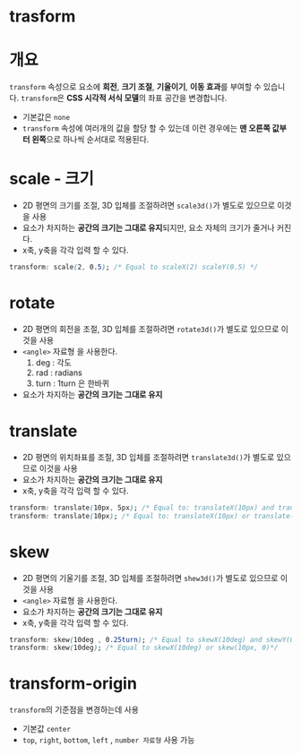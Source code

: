# trasform

# 개요

`transform` 속성으로 요소에 **회전**, **크기 조절**, **기울이기**, **이동 효과**를 부여할 수 있습니다. `transform`은 **CSS 시각적 서식 모델**의 좌표 공간을 변경합니다.

- 기본값은 `none`
- `transform` 속성에 여러개의 값을 할당 할 수 있는데 이런 경우에는 **맨 오른쪽 값부터 왼쪽**으로 하나씩 순서대로 적용된다.

# scale - 크기

- 2D 평면의 크기를 조절, 3D 입체를 조절하려면 `scale3d()`가 별도로 있으므로 이것을 사용
- 요소가 차지하는 **공간의 크기는 그대로 유지**되지만, 요소 자체의 크기가 줄거나 커진다.
- x축, y축을 각각 입력 할 수 있다.

```css
transform: scale(2, 0.5); /* Equal to scaleX(2) scaleY(0.5) */
```

# rotate

- 2D 평면의 회전을 조절, 3D 입체를 조절하려면 `rotate3d()`가 별도로 있으므로 이것을 사용
- `<angle>` 자료형 을 사용한다.
    1. deg : 각도
    2. rad : radians
    3. turn : 1turn 은 한바퀴
- 요소가 차지하는 **공간의 크기는 그대로 유지**

# translate

- 2D 평면의 위치좌표를 조절, 3D 입체를 조절하려면 `translate3d()`가 별도로 있으므로 이것을 사용
- 요소가 차지하는 **공간의 크기는 그대로 유지**
- x축, y축을 각각 입력 할 수 있다.

```css
transform: translate(10px, 5px); /* Equal to: translateX(10px) and translateY(5px) */
transform: translate(10px); /* Equal to: translateX(10px) or translate(10px, 0) */
```

# skew

- 2D 평면의 기울기를 조절, 3D 입체를 조절하려면 `shew3d()`가 별도로 있으므로 이것을 사용
- `<angle>` 자료형 을 사용한다.
- 요소가 차지하는 **공간의 크기는 그대로 유지**
- x축, y축을 각각 입력 할 수 있다.

```css
transform: skew(10deg , 0.25turn); /* Equal to skewX(10deg) and skewY(0.25turn)*/
transform: skew(10deg); /* Equal to skewX(10deg) or skew(10px, 0)*/
```

# transform-origin

`transform`의 기준점을 변경하는데 사용

- 기본값 `center`
- `top`, `right`, `bottom`, `left` , `number 자료형` 사용 가능